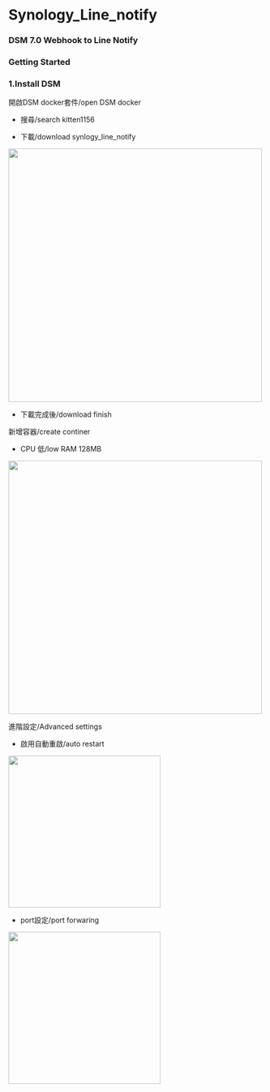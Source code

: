 # Synology_Line_notify

### DSM 7.0 Webhook to Line Notify

### Getting Started

### 1.Install DSM

開啟DSM docker套件/open DSM docker

- 搜尋/search kitten1156

- 下載/download  synlogy_line_notify
<img src="https://github.com/kitten1156/Synology_Line_notify/blob/main/docs/set-docker1.png?raw=true" height="500px">

- 下載完成後/download finish

新增容器/create continer

 - CPU 低/low  RAM 128MB 
 
<img src="https://github.com/kitten1156/Synology_Line_notify/blob/main/docs/set-docker2.png?raw=true"  height="500px">

進階設定/Advanced settings

- 啟用自動重啟/auto restart

<img src="https://github.com/kitten1156/Synology_Line_notify/blob/main/docs/set-docker3.png?raw=true"  height="300px">

- port設定/port forwaring

<img src="https://github.com/kitten1156/Synology_Line_notify/blob/main/docs/set-docker4.png?raw=true"  height="300px">
